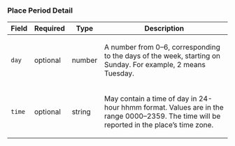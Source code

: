 <!--- This is a generated file, do not edit! -->
<!--- [START maps_http_schema_placeopeninghoursperioddetail] -->
<h3 class="schema-object" id="PlaceOpeningHoursPeriodDetail">Place Period Detail</h3>

| Field  | Required | Type   | Description                                                                                                                                                                                    |
| :----- | -------- | ------ | ---------------------------------------------------------------------------------------------------------------------------------------------------------------------------------------------- |
| `day`  | optional | number | <div class="nonref-property-description"><p>A number from 0–6, corresponding to the days of the week, starting on Sunday. For example, 2 means Tuesday.</p></div>                              |
| `time` | optional | string | <div class="nonref-property-description"><p>May contain a time of day in 24-hour hhmm format. Values are in the range 0000–2359. The time will be reported in the place’s time zone.</p></div> |

<!--- [END maps_http_schema_placeopeninghoursperioddetail] -->
